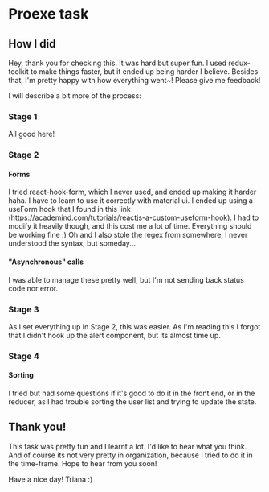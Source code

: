 # Proexe task

## How I did

Hey, thank you for checking this. It was hard but super fun. I used redux-toolkit to make things faster, but it ended up being harder I believe. Besides that, I'm pretty happy with how everything went~! Please give me feedback!

I will describe a bit more of the process:

### Stage 1

All good here!

### Stage 2

#### Forms

I tried react-hook-form, which I never used, and ended up making it harder haha. I have to learn to use it correctly with material ui. I ended up using a useForm hook that I found in this link (https://academind.com/tutorials/reactjs-a-custom-useform-hook). I had to modify it heavily though, and this cost me a lot of time. Everything should be working fine :) Oh and I also stole the regex from somewhere, I never understood the syntax, but someday...

#### "Asynchronous" calls

I was able to manage these pretty well, but I'm not sending back status code nor error.

### Stage 3

As I set everything up in Stage 2, this was easier. As I'm reading this I forgot that I didn't hook up the alert component, but its almost time up.

### Stage 4

#### Sorting

I tried but had some questions if it's good to do it in the front end, or in the reducer, as I had trouble sorting the user list and trying to update the state.

## Thank you!

This task was pretty fun and I learnt a lot. I'd like to hear what you think. And of course its not very pretty in organization, because I tried to do it in the time-frame. Hope to hear from you soon!

Have a nice day!
Triana :)
